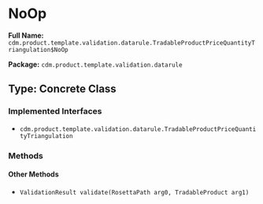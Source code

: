 # NoOp

**Full Name:** `cdm.product.template.validation.datarule.TradableProductPriceQuantityTriangulation$NoOp`

**Package:** `cdm.product.template.validation.datarule`

## Type: Concrete Class

### Implemented Interfaces

- `cdm.product.template.validation.datarule.TradableProductPriceQuantityTriangulation`

### Methods

#### Other Methods

- `ValidationResult validate(RosettaPath arg0, TradableProduct arg1)`

